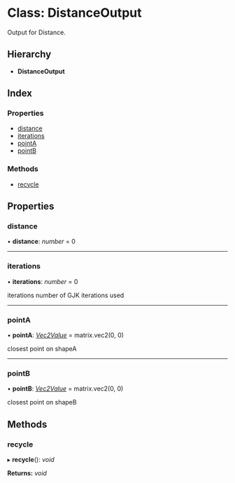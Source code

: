 
# Class: DistanceOutput

Output for Distance.

## Hierarchy

* **DistanceOutput**

## Index

### Properties

* [distance](/api/classes/distanceoutput#distance)
* [iterations](/api/classes/distanceoutput#iterations)
* [pointA](/api/classes/distanceoutput#pointa)
* [pointB](/api/classes/distanceoutput#pointb)

### Methods

* [recycle](/api/classes/distanceoutput#recycle)

## Properties

###  distance

• **distance**: *number* = 0

___

###  iterations

• **iterations**: *number* = 0

iterations number of GJK iterations used

___

###  pointA

• **pointA**: *[Vec2Value](/api/interfaces/vec2value)* = matrix.vec2(0, 0)

closest point on shapeA

___

###  pointB

• **pointB**: *[Vec2Value](/api/interfaces/vec2value)* = matrix.vec2(0, 0)

closest point on shapeB

## Methods

###  recycle

▸ **recycle**(): *void*

**Returns:** *void*
